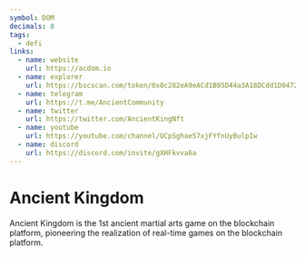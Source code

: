 ```yaml
---
symbol: DOM
decimals: 8
tags:
  - defi
links:
  - name: website
    url: https://acdom.io
  - name: explorer
    url: https://bscscan.com/token/0x8c282eA9eACd1B95D44a3A18DCdd1D0472868998
  - name: telegram
    url: https://t.me/AncientCommunity
  - name: twitter
    url: https://twitter.com/AncientKingNft
  - name: youtube
    url: https://youtube.com/channel/UCpSghae57xjFYfnUyBulpIw
  - name: discord
    url: https://discord.com/invite/gXHFkvva6a
---
```


# Ancient Kingdom

Ancient Kingdom is the 1st ancient martial arts game on the blockchain platform, pioneering the realization of real-time games on the blockchain platform.
